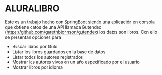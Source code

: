 # ALURALIBRO
Este es un trabajo hecho con SpringBoot
siendo una aplicación en consola que obtiene datos de una API
llamada Gutendex (https://github.com/garethbjohnson/gutendex)
los datos son libros. 
Con ello se presentan opciones para 
* Buscar libros por título
* Listar los libros guardados en la base de datos
* Listar todos los autores registrados
* Mostrar los autores vivos en un año especificado por el usuario
* Mostrar libros por idioma
